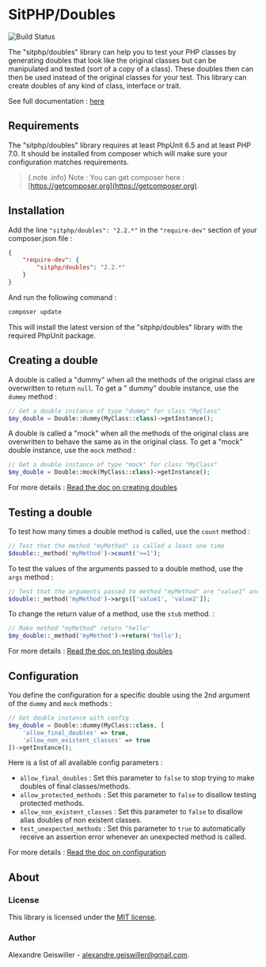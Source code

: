 # SitPHP/Doubles

![Build Status](https://travis-ci.org/sitphp/doubles.svg?branch=master)

The "sitphp/doubles" library can help you to test your PHP classes by generating doubles that look like the original
classes but can be manipulated and tested (sort of a copy of a class). These doubles then can then be used instead of
the original classes for your test. This library can create doubles of any kind of class, interface or trait.

See full documentation : [here](https://sitphp.com/doubles/doc/intro)

## Requirements

The "sitphp/doubles" library requires at least PhpUnit 6.5 and at least PHP 7.0. It should be installed from composer
which will make sure your configuration matches requirements.
> {.note .info} Note : You can get composer here : [https://getcomposer.org](https://getcomposer.org).

## Installation

Add the line `"sitphp/doubles": "2.2.*"` in the `"require-dev"` section of your composer.json file :

```json
{
    "require-dev": {
        "sitphp/doubles": "2.2.*"
    }
}
```

And run the following command :

```bash    
composer update
```

This will install the latest version of the "sitphp/doubles" library with the required PhpUnit package.

## Creating a double

A double is called a "dummy" when all the methods of the original class are overwritten to return `null`. To get a "
dummy" double instance, use the `dummy` method :

```php
// Get a double instance of type "dummy" for class "MyClass"
$my_double = Double::dummy(MyClass::class)->getInstance();
```

A double is called a "mock" when all the methods of the original class are overwritten to behave the same as in the
original class. To get a "mock" double instance, use the `mock` method :

```php
// Get a double instance of type "mock" for class "MyClass"
$my_double = Double::mock(MyClass::class)->getInstance();
```

For more details : [Read the doc on creating doubles](doc/03_creating_doubles.md)

## Testing a double

To test how many times a double method is called, use the `count` method :

```php
// Test that the method "myMethod" is called a least one time
$double::_method('myMethod')->count('>=1');
```

To test the values of the arguments passed to a double method, use the `args` method :

```php
// Test that the arguments passed to method "myMethod" are "value1" and "value2"
$double::_method('myMethod')->args(['value1', 'value2']);
```

To change the return value of a method, use the `stub` method. :

```php
// Make method "myMethod" return "hello"
$my_double::_method('myMethod')->return('hello');
```

For more details : [Read the doc on testing doubles](doc/04_testing_doubles.md)

## Configuration

You define the configuration for a specific double using the 2nd argument of the `dummy` and `mock` methods :</p>

```php
// Get double instance with config
$my_double = Double::dummy(MyClass::class, [
    'allow_final_doubles' => true,
    'allow_non_existent_classes' => true
])->getInstance();
```

Here is a list of all available config parameters :

- `allow_final_doubles` : Set this parameter to `false` to stop trying to make doubles of final classes/methods.
- `allow_protected_methods` : Set this parameter to `false` to disallow testing protected methods.
- `allow_non_existent_classes` : Set this parameter to `false` to disallow alias doubles of non existent classes.
- `test_unexpected_methods` : Set this parameter to `true` to automatically receive an assertion error whenever an
  unexpected method is called.

For more details : [Read the doc on configuration](doc/05_configuration.md)

## About

### License

This library is licensed under the [MIT license](https://opensource.org/licenses/MIT).

### Author

Alexandre Geiswiller - [alexandre.geiswiller@gmail.com](mailto:alexandre.geiswiller@gmail.com).
